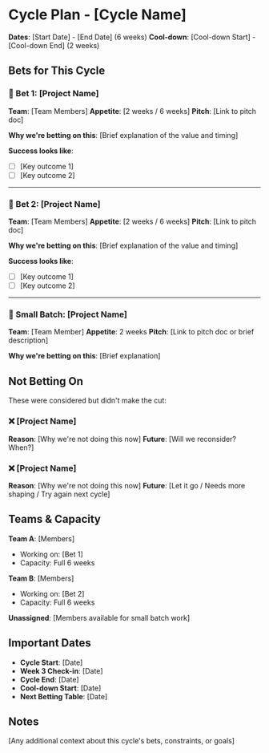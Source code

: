 # Cycle Plan - [Cycle Name]

**Dates**: [Start Date] - [End Date] (6 weeks)
**Cool-down**: [Cool-down Start] - [Cool-down End] (2 weeks)

## Bets for This Cycle

### 🎯 Bet 1: [Project Name]
**Team**: [Team Members]
**Appetite**: [2 weeks / 6 weeks]
**Pitch**: [Link to pitch doc]

**Why we're betting on this**:
[Brief explanation of the value and timing]

**Success looks like**:
- [ ] [Key outcome 1]
- [ ] [Key outcome 2]

---

### 🎯 Bet 2: [Project Name]  
**Team**: [Team Members]
**Appetite**: [2 weeks / 6 weeks]
**Pitch**: [Link to pitch doc]

**Why we're betting on this**:
[Brief explanation of the value and timing]

**Success looks like**:
- [ ] [Key outcome 1]
- [ ] [Key outcome 2]

---

### 🎯 Small Batch: [Project Name]
**Team**: [Team Member]
**Appetite**: 2 weeks
**Pitch**: [Link to pitch doc or brief description]

**Why we're betting on this**:
[Brief explanation]

## Not Betting On

These were considered but didn't make the cut:

### ❌ [Project Name]
**Reason**: [Why we're not doing this now]
**Future**: [Will we reconsider? When?]

### ❌ [Project Name]
**Reason**: [Why we're not doing this now]
**Future**: [Let it go / Needs more shaping / Try again next cycle]

## Teams & Capacity

**Team A**: [Members]
- Working on: [Bet 1]
- Capacity: Full 6 weeks

**Team B**: [Members]  
- Working on: [Bet 2]
- Capacity: Full 6 weeks

**Unassigned**: [Members available for small batch work]

## Important Dates

- **Cycle Start**: [Date]
- **Week 3 Check-in**: [Date] 
- **Cycle End**: [Date]
- **Cool-down Start**: [Date]
- **Next Betting Table**: [Date]

## Notes

[Any additional context about this cycle's bets, constraints, or goals]